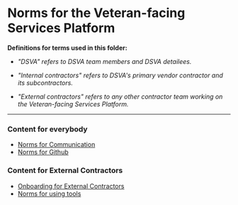 # Norms for the Veteran-facing Services Platform

**Definitions for terms used in this folder:**

* *"DSVA" refers to DSVA team members and DSVA detailees.*

* *"Internal contractors" refers to DSVA's primary vendor contractor and its subcontractors.*

* *"External contractors" refers to any other contractor team working on the Veteran-facing Services Platform.*

<hr>

### Content for everybody

* [Norms for Communication](norms-communication.md)
* [Norms for Github](Github)


### Content for External Contractors

* [Onboarding for External Contractors](../Onboarding)
* [Norms for using tools](norms-tools.md)
